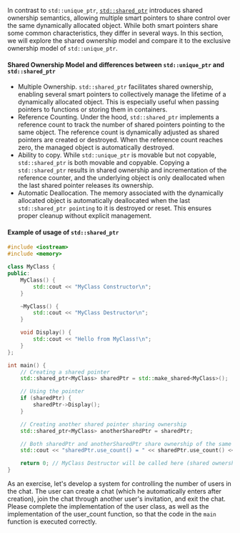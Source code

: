 In contrast to `std::unique_ptr`, [`std::shared_ptr`](https://en.cppreference.com/w/cpp/memory/shared_ptr) introduces shared ownership semantics, allowing multiple smart pointers to share control over the same dynamically allocated object. While both smart pointers share some common characteristics, they differ in several ways. In this section, we will explore the shared ownership model and compare it to the exclusive ownership model of `std::unique_ptr`.

#### Shared Ownership Model and differences between `std::unique_ptr` and `std::shared_ptr`
- Multiple Ownership. `std::shared_ptr` facilitates shared ownership, enabling several smart pointers to collectively manage the lifetime of a dynamically allocated object. This is especially useful when passing pointers to functions or storing them in containers.
- Reference Counting. Under the hood, `std::shared_ptr` implements a reference count to track the number of shared pointers pointing to the same object. The reference count is dynamically adjusted as shared pointers are created or destroyed. When the reference count reaches zero, the managed object is automatically destroyed.
- Ability to copy. While `std::unique_ptr` is movable but not copyable, `std::shared_ptr` is both movable and copyable. Copying a `std::shared_ptr` results in shared ownership and incrementation of the reference counter, and the underlying object is only deallocated when the last shared pointer releases its ownership.
- Automatic Deallocation. The memory associated with the dynamically allocated object is automatically deallocated when the last `std::shared_ptr pointing` to it is destroyed or reset. This ensures proper cleanup without explicit management.

#### Example of usage of `std::shared_ptr`
```c++
#include <iostream>
#include <memory>

class MyClass {
public:
    MyClass() {
        std::cout << "MyClass Constructor\n";
    }

    ~MyClass() {
        std::cout << "MyClass Destructor\n";
    }

    void Display() {
        std::cout << "Hello from MyClass!\n";
    }
};

int main() {
    // Creating a shared pointer
    std::shared_ptr<MyClass> sharedPtr = std::make_shared<MyClass>();

    // Using the pointer
    if (sharedPtr) {
        sharedPtr->Display();
    }

    // Creating another shared pointer sharing ownership
    std::shared_ptr<MyClass> anotherSharedPtr = sharedPtr;

    // Both sharedPtr and anotherSharedPtr share ownership of the same object
    std::cout << "sharedPtr.use_count() = " << sharedPtr.use_count() << '\n';

    return 0; // MyClass Destructor will be called here (shared ownership)
}
```

As an exercise, let's develop a system for controlling the number of users in the chat. The user can create a chat (which he automatically enters after creation), join the chat through another user's invitation, and exit the chat. Please complete the implementation of the user class, as well as the implementation of the user_count function, so that the code in the `main` function is executed correctly.
